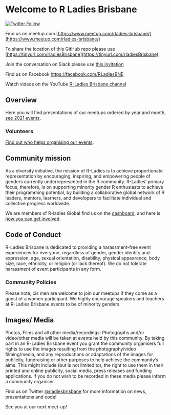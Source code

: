 # Welcome to R Ladies Brisbane


[![Twitter Follow](https://img.shields.io/twitter/follow/RLadiesBrisbane.svg?style=social)](https://twitter.com/RLadiesBrisbane)

Find us on meetup.com [https://www.meetup.com/rladies-brisbane/](https://www.meetup.com/rladies-brisbane/)

To share the location of this GitHub repo please use [https://tinyurl.com/rladiesBrisbane](https://tinyurl.com/rladiesBrisbane)

Join the conversation on Slack please use [this invitation](https://join.slack.com/t/r-ladiesbrisbane/shared_invite/zt-8ymmwijo-nKR2~U7aYjMn0sFdQspH1w)

Find us on Facebook https://facebook.com/RLadiesBNE

Watch videos on the YouTube [R-Ladies Brisbane channel](https://www.youtube.com/channel/UC9oOCJe8kwkZ_6IgTmet9oQ)

## Overview

Here you will find presentations of our meetups ordered by year and month, [see 2021 events](https://github.com/rladies/meetup-presentations_brisbane/tree/master/2021).

### Volunteers

[Find out who helps organising our events](https://github.com/rladies/meetup-presentations_brisbane/blob/master/organisersKit/volunteers.md).

## Community mission

As a diversity initiative, the mission of R-Ladies is to achieve proportionate representation by encouraging, inspiring, and empowering people of genders currently underrepresented in the R community. R-Ladies’ primary focus, therefore, is on supporting minority gender R enthusiasts to achieve their programming potential, by building a collaborative global network of R leaders, mentors, learners, and developers to facilitate individual and collective progress worldwide.

We are members of R-ladies Global find us on the [dashboard](https://gqueiroz.shinyapps.io/rshinylady/), and here is [how you can get involved](https://rladies.org/about-us/).

## Code of Conduct

R-Ladies Brisbane is dedicated to providing a harassment-free event experiences for everyone, regardless of gender, gender identity and expression, age, sexual orientation, disability, physical appearance, body size, race, ethnicity, or religion (or lack thereof). We do not tolerate harassment of event participants in any form. 

### Community Policies

Please note, cis men are welcome to join our meetups if they come as a guest of a women participant. We highly encourage speakers and teachers at R-Ladies Brisbane events to be of minority genders.

## Images/ Media

Photos, Films and all other media/recordings: Photographs and/or video/other media will be taken at events held by this community. By taking part in an R-Ladies Brisbane event you grant the community organisers full rights to use the images resulting from the photography/video filming/media, and any reproductions or adaptations of the images for publicity, fundraising or other purposes to help achieve the community’s aims. This might include (but is not limited to), the right to use them in their printed and online publicity, social media, press releases and funding applications. If you do not wish to be recorded in these media please inform a community organiser.

Find us on Twitter [@rladiesbrisbane](https://twitter.com/RLadiesBrisbane) for more information on news, presentations and code!

See you at our next meet-up!
